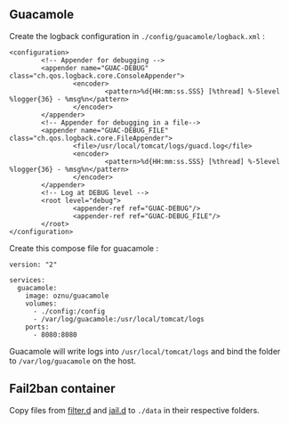 ## Guacamole

Create the logback configuration in `./config/guacamole/logback.xml` :

```
<configuration>
        <!-- Appender for debugging -->
        <appender name="GUAC-DEBUG" class="ch.qos.logback.core.ConsoleAppender">
                <encoder>
                        <pattern>%d{HH:mm:ss.SSS} [%thread] %-5level %logger{36} - %msg%n</pattern>
                </encoder>
        </appender>
        <!-- Appender for debugging in a file-->
        <appender name="GUAC-DEBUG_FILE" class="ch.qos.logback.core.FileAppender">
                <file>/usr/local/tomcat/logs/guacd.log</file>
                <encoder>
                        <pattern>%d{HH:mm:ss.SSS} [%thread] %-5level %logger{36} - %msg%n</pattern>
                </encoder>
        </appender>
        <!-- Log at DEBUG level -->
        <root level="debug">
                <appender-ref ref="GUAC-DEBUG"/>
                <appender-ref ref="GUAC-DEBUG_FILE"/>
        </root>
</configuration>
```

Create this compose file for guacamole :

```
version: "2"

services:
  guacamole:
    image: oznu/guacamole
    volumes:
      - ./config:/config
      - /var/log/guacamole:/usr/local/tomcat/logs
    ports:
      - 8080:8080
```

Guacamole will write logs into `/usr/local/tomcat/logs` and bind the folder to `/var/log/guacamole` on the host.

## Fail2ban container

Copy files from [filter.d](filter.d) and [jail.d](jail.d) to `./data` in their respective folders.
